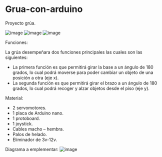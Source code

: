 # Grua-con-arduino

Proyecto grúa.

![image](https://github.com/Beny-Gonzalez/Grua-con-arduino/assets/147663667/ff37e9c0-f71a-47a5-8a7d-6510767a3ed6)
![image](https://github.com/Beny-Gonzalez/Grua-con-arduino/assets/147663667/6f29d8aa-a87b-4c6a-97c7-fb4a7a9830d5)
![image](https://github.com/Beny-Gonzalez/Grua-con-arduino/assets/147663667/65029307-07b2-4560-b96d-130e538574c2)


Funciones:

La grúa desempeñara dos funciones principales las cuales son las siguientes: 

- La primera función es que permitirá girar la base a un ángulo de 180 grados, lo cual podrá moverse para poder cambiar un objeto de una posición a otra (eje x). 
- La segunda función es que permitirá girar el brazo a un ángulo de 180 grados, lo cual podrá recoger y alzar objetos desde el piso (eje y).


Material:
- 2 servomotores.
- 1 placa de Arduino nano.
- 1 protoboard.
- 1 joystick.
- Cables macho – hembra.
- Palos de helado.
- Eliminador de 3v-12v.

Diagrama a emplementar:
![image](https://github.com/Beny-Gonzalez/Grua-con-arduino/assets/147663667/c44bb12a-fb90-4dd1-93df-565b83ff6782)
